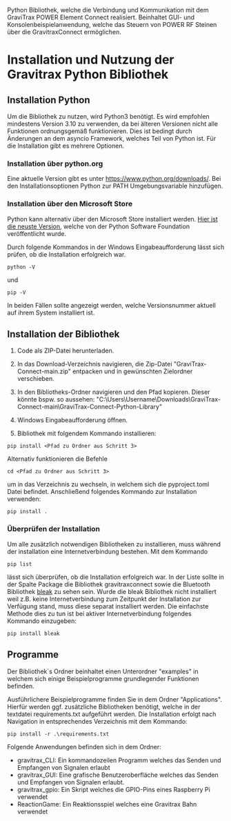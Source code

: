 Python Bibliothek, welche die Verbindung und Kommunikation mit dem GraviTrax POWER Element Connect realisiert. Beinhaltet GUI- und Konsolenbeispielanwendung, welche das Steuern von POWER RF Steinen über die GravitraxConnect ermöglichen.

# Installation und Nutzung der Gravitrax Python Bibliothek

## Installation Python

Um die Bibliothek zu nutzen, wird Python3 benötigt. Es wird empfohlen mindestens Version 3.10 zu verwenden, da bei älteren Versionen nicht alle Funktionen ordnungsgemäß funktionieren. Dies ist bedingt durch Änderungen an dem asyncio Framework, welches Teil von Python ist. Für die Installation gibt es mehrere Optionen.

### Installation über python.org

Eine aktuelle Version gibt es unter https://www.python.org/downloads/. Bei den Installationsoptionen Python zur PATH Umgebungsvariable hinzufügen.

### Installation über den Microsoft Store
Python kann alternativ über den Microsoft Store installiert werden. [Hier ist die neuste Version](https://www.microsoft.com/store/productId/9NRWMJP3717K), welche von der Python Software Foundation veröffentlicht wurde.

Durch folgende Kommandos in der Windows Eingabeaufforderung lässt sich prüfen, ob die Installation erfolgreich war.

```shell
python -V 
```
und 
```shell
pip -V
```
In beiden Fällen sollte angezeigt werden, welche Versionsnummer aktuell auf ihrem System installiert ist.

## Installation der Bibliothek

1. Code als ZIP-Datei herunterladen.

2. In das Download-Verzeichnis navigieren, die Zip-Datei "GraviTrax-Connect-main.zip" entpacken und in gewünschten Zielordner verschieben.

3. In den Bibliotheks-Ordner navigieren und den Pfad kopieren. Dieser könnte bspw. so aussehen: "C:\Users\Username\Downloads\GraviTrax-Connect-main\GraviTrax-Connect-Python-Library"

4. Windows Eingabeaufforderung öffnen.

5. Bibliothek mit folgendem Kommando installieren:
```shell
pip install <Pfad zu Ordner aus Schritt 3>
```

Alternativ funktionieren die Befehle
```shell
cd <Pfad zu Ordner aus Schritt 3>
```
um in das Verzeichnis zu wechseln, in welchem sich die pyproject.toml Datei befindet. Anschließend folgendes Kommando zur Installation verwenden:
```shell
pip install . 
```

### Überprüfen der Installation

Um alle zusätzlich notwendigen Bibliotheken zu installieren, muss während der installation eine Internetverbindung bestehen. Mit dem Kommando
```shell
pip list
``` 
lässt sich überprüfen, ob die Installation erfolgreich war. In der Liste sollte in der Spalte Package die Bibliothek gravitraxconnect sowie die Bluetooth Bibliothek [bleak](https://github.com/hbldh/bleak) zu sehen sein. Wurde die bleak Bibliothek nicht installiert weil z.B. keine Internetverbindung zum Zeitpunkt der Installation zur Verfügung stand, muss diese separat installiert werden. 
Die einfachste Methode dies zu tun ist bei aktiver Internetverbindung folgendes Kommando
einzugeben:
```
pip install bleak
```

## Programme

Der Bibliothek´s Ordner beinhaltet einen Unterordner "examples" in welchem sich einige Beispielprogramme grundlegender Funktionen befinden. 

Ausführlichere Beispielprogramme finden Sie in dem Ordner "Applications". Hierfür werden ggf. zusätzliche Bibliotheken benötigt, welche in der textdatei requirements.txt aufgeführt werden. Die Installation erfolgt nach Navigation in entsprechendes Verzeichnis mit dem Kommando: 
```shell
pip install -r .\requirements.txt
``` 

Folgende Anwendungen befinden sich in dem Ordner:
- gravitrax_CLI: Ein kommandozeilen Programm welches das Senden und Empfangen von Signalen erlaubt
- gravitrax_GUI: Eine grafische Benutzeroberfläche welches das Senden und Empfangen von Signalen erlaubt.
- gravitrax_gpio: Ein Skript welches die GPIO-Pins eines Raspberry Pi verwendet
- ReactionGame: Ein Reaktionsspiel welches eine Gravitrax Bahn verwendet
